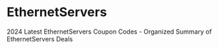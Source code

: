 # EthernetServers
2024 Latest EthernetServers Coupon Codes - Organized Summary of EthernetServers Deals
